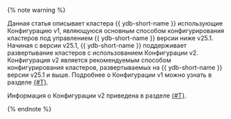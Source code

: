 {% note warning %}

Данная статья описывает кластера {{ ydb-short-name }} использующие Конфигурацию v1, являющуюся основным способом конфигурирования кластеров под управлением {{ ydb-short-name }} версии ниже v25.1. Начиная с версии v25.1, {{ ydb-short-name }} поддерживает развертывание кластеров с использованием Конфигурации v2. Конфигурация v2 является рекомендуемым способом конфигурирования кластеров, развертываемых на {{ ydb-short-name }} версии v25.1 и выше. Подробнее о Конфигурации v1 можно узнать в разделе [{#T}](../index.md).

Информация о Конфигурации v2 приведена в разделе [{#T}](../../configuration-v2/index.md).

{% endnote %}
